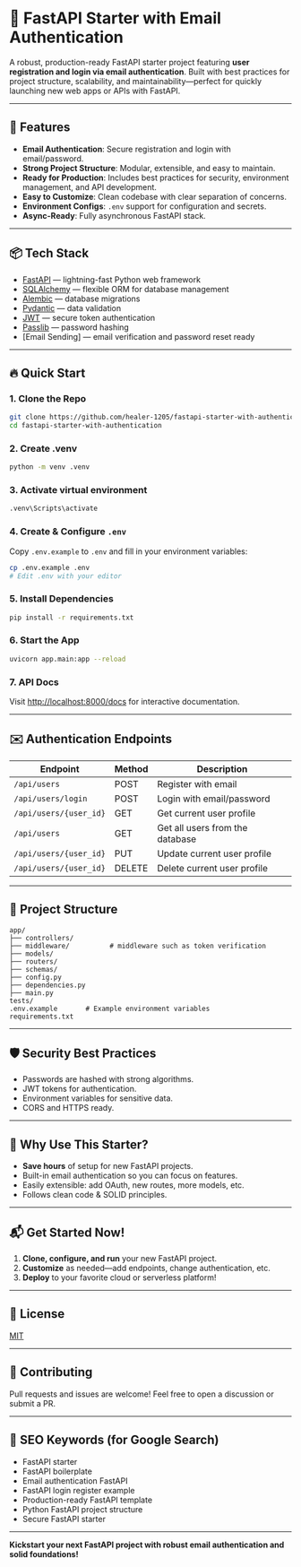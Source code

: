 # 🚀 FastAPI Starter with Email Authentication

A robust, production-ready FastAPI starter project featuring **user registration and login via email authentication**. Built with best practices for project structure, scalability, and maintainability—perfect for quickly launching new web apps or APIs with FastAPI.

---

## 🌟 Features

- **Email Authentication**: Secure registration and login with email/password.
- **Strong Project Structure**: Modular, extensible, and easy to maintain.
- **Ready for Production**: Includes best practices for security, environment management, and API development.
- **Easy to Customize**: Clean codebase with clear separation of concerns.
- **Environment Configs**: `.env` support for configuration and secrets.
- **Async-Ready**: Fully asynchronous FastAPI stack.

---

## 📦 Tech Stack

- [FastAPI](https://fastapi.tiangolo.com/) — lightning-fast Python web framework
- [SQLAlchemy](https://www.sqlalchemy.org/) — flexible ORM for database management
- [Alembic](https://alembic.sqlalchemy.org/) — database migrations
- [Pydantic](https://docs.pydantic.dev/) — data validation
- [JWT](https://jwt.io/) — secure token authentication
- [Passlib](https://passlib.readthedocs.io/) — password hashing
- [Email Sending] — email verification and password reset ready

---

## 🔥 Quick Start

### 1. Clone the Repo

```bash
git clone https://github.com/healer-1205/fastapi-starter-with-authentication.git
cd fastapi-starter-with-authentication
```

### 2. Create .venv

```bash
python -m venv .venv
```

### 3. Activate virtual environment

```bash
.venv\Scripts\activate
```

### 4. Create & Configure `.env`

Copy `.env.example` to `.env` and fill in your environment variables:

```bash
cp .env.example .env
# Edit .env with your editor
```

### 5. Install Dependencies

```bash
pip install -r requirements.txt
```

### 6. Start the App

```bash
uvicorn app.main:app --reload
```

### 7. API Docs

Visit [http://localhost:8000/docs](http://localhost:8000/docs) for interactive documentation.

---

## ✉️ Authentication Endpoints

| Endpoint                 | Method | Description                |
|--------------------------|--------|---------------------------------|
| `/api/users`             | POST   | Register with email             |
| `/api/users/login`       | POST   | Login with email/password       |
| `/api/users/{user_id}`   | GET    | Get current user profile        |
| `/api/users`             | GET    | Get all users from the database |
| `/api/users/{user_id}`   | PUT    | Update current user profile     |
| `/api/users/{user_id}`   | DELETE | Delete current user profile     |

---

## 📁 Project Structure

```
app/
├── controllers/           
├── middleware/          # middleware such as token verification
├── models/            
├── routers/       
├── schemas/       
├── config.py      
├── dependencies.py
├── main.py        
tests/             
.env.example       # Example environment variables
requirements.txt
```

---

## 🛡️ Security Best Practices

- Passwords are hashed with strong algorithms.
- JWT tokens for authentication.
- Environment variables for sensitive data.
- CORS and HTTPS ready.

---

## 🎯 Why Use This Starter?

- **Save hours** of setup for new FastAPI projects.
- Built-in email authentication so you can focus on features.
- Easily extensible: add OAuth, new routes, more models, etc.
- Follows clean code & SOLID principles.

---

## 📬 Get Started Now!

1. **Clone, configure, and run** your new FastAPI project.
2. **Customize** as needed—add endpoints, change authentication, etc.
3. **Deploy** to your favorite cloud or serverless platform!

---

## 📝 License

[MIT](LICENSE)

---

## 🤝 Contributing

Pull requests and issues are welcome! Feel free to open a discussion or submit a PR.

---

## 🔎 SEO Keywords (for Google Search)

- FastAPI starter
- FastAPI boilerplate
- Email authentication FastAPI
- FastAPI login register example
- Production-ready FastAPI template
- Python FastAPI project structure
- Secure FastAPI starter

---

**Kickstart your next FastAPI project with robust email authentication and solid foundations!**
